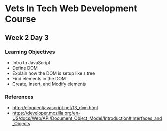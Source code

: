 # Vets In Tech Web Development Course

## Week 2 Day 3

### Learning Objectives

- Intro to JavaScript
- Define DOM
- Explain how the DOM is setup like a tree
- Find elements in the DOM
- Create, Insert, and Modify elements



### References

- http://eloquentjavascript.net/13_dom.html
- https://developer.mozilla.org/en-US/docs/Web/API/Document_Object_Model/Introduction#Interfaces_and_Objects

